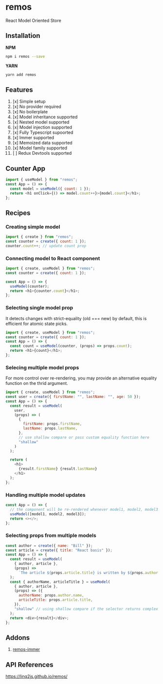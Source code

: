 # remos

React Model Oriented Store

## Installation

**NPM**

```bash
npm i remos --save
```

**YARN**

```bash
yarn add remos
```

## Features

1. [x] Simple setup
2. [x] No provider required
3. [x] No boilerplate
4. [x] Model inheritance supported
5. [x] Nested model supported
6. [x] Model injection supported
7. [x] Fully Typescript supoorted
8. [x] Immer supported
9. [x] Memoized data supported
10. [x] Model family supported
11. [ ] Redux Devtools supported

## Counter App

```js
import { useModel } from "remos";
const App = () => {
  const model = useModel({ count: 1 });
  return <h1 onClick={() => model.count++}>{model.count}</h1>;
};
```

## Recipes

### Creating simple model

```js
import { create } from "remos";
const counter = create({ count: 1 });
counter.count++; // update count prop
```

### Connecting model to React component

```js
import { create, useModel } from "remos";
const counter = create({ count: 1 });

const App = () => {
  useModel(counter);
  return <h1>{counter.count}</h1>;
};
```

### Selecting single model prop

It detects changes with strict-equality (old === new) by default, this is efficient for atomic state picks.

```js
import { create, useModel } from "remos";
const counter = create({ count: 1 });
const App = () => {
  const count = useModel(counter, (props) => props.count);
  return <h1>{count}</h1>;
};
```

### Selecing multiple model props

For more control over re-rendering, you may provide an alternative equality function on the thrid argument.

```js
import { create, useModel } from "remos";
const user = create({ firstName: "", lastName: "", age: 50 });
const App = () => {
  const result = useModel(
    user,
    (props) => (
      {
        firstName: props.firstName,
        lastName: props.lastName,
      },
      // use shallow compare or pass custom equality function here
      "shallow"
    )
  );

  return (
    <h1>
      {result.firstName} {result.lastName}
    </h1>
  );
};
```

### Handling multiple model updates

```js
const App = () => {
  // the component will be re-rendered whenever model1, model2, model3 are updated
  useModel([model1, model2, model3]);
  return <></>;
};
```

### Selecting props from multiple models

```js
const author = create({ name: "Bill" });
const article = create({ title: "React basis" });
const App = () => {
  const result = useModel(
    { author, article },
    (props) =>
      `The article ${props.article.title} is written by ${props.author.name}`
  );
  const { authorName, articleTitle } = useModel(
    { author, article },
    (props) => ({
      authorName: props.author.name,
      articleTitle: props.article.title,
    }),
    "shallow" // using shallow compare if the selector returns complex object
  );
  return <div>{result}</div>;
};
```

## Addons

1. [remos-immer](https://www.npmjs.com/package/remos-immer)

## API References

https://linq2js.github.io/remos/
